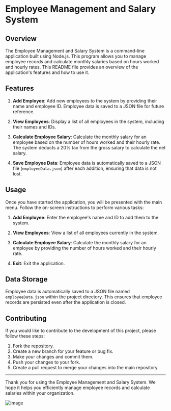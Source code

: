 # Employee Management and Salary System

## Overview

The Employee Management and Salary System is a command-line application built using Node.js. This program allows you to manage employee records and calculate monthly salaries based on hours worked and hourly rates. This README file provides an overview of the application's features and how to use it.

## Features

1. **Add Employee**: Add new employees to the system by providing their name and employee ID. Employee data is saved to a JSON file for future reference.

2. **View Employees**: Display a list of all employees in the system, including their names and IDs.

3. **Calculate Employee Salary**: Calculate the monthly salary for an employee based on the number of hours worked and their hourly rate. The system deducts a 20% tax from the gross salary to calculate the net salary.

4. **Save Employee Data**: Employee data is automatically saved to a JSON file (`employeeData.json`) after each addition, ensuring that data is not lost.


## Usage

Once you have started the application, you will be presented with the main menu. Follow the on-screen instructions to perform various tasks:

1. **Add Employee**: Enter the employee's name and ID to add them to the system.

2. **View Employees**: View a list of all employees currently in the system.

3. **Calculate Employee Salary**: Calculate the monthly salary for an employee by providing the number of hours worked and their hourly rate.

4. **Exit**: Exit the application.

## Data Storage

Employee data is automatically saved to a JSON file named `employeeData.json` within the project directory. This ensures that employee records are persisted even after the application is closed.

## Contributing

If you would like to contribute to the development of this project, please follow these steps:

1. Fork the repository.
2. Create a new branch for your feature or bug fix.
3. Make your changes and commit them.
4. Push your changes to your fork.
5. Create a pull request to merge your changes into the main repository.



---

Thank you for using the Employee Management and Salary System. We hope it helps you efficiently manage employee records and calculate salaries within your organization.


![image](https://github.com/Prabhat1503/EmployeeManagement/assets/121659603/3df8a3c6-2c94-42fe-a89b-88c16c880649)

